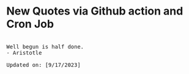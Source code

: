# New Quotes via Github action and Cron Job

<pre>
<!-- #quote -->
Well begun is half done.
- Aristotle

Updated on: [9/17/2023]
<!-- #quoteEnd -->
</pre>
